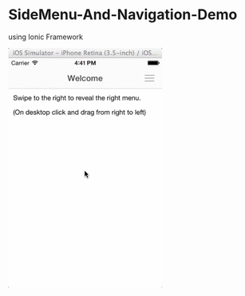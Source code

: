 SideMenu-And-Navigation-Demo
============================

using Ionic Framework

![Demo](/screenshots/Demo.gif "Demo")

